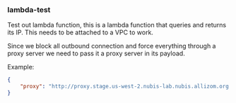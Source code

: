 ### lambda-test

Test out lambda function, this is a lambda function that queries and returns its IP. This needs to be attached to a VPC to work.

Since we block all outbound connection and force everything through a proxy server we need to pass it a proxy server in its payload.


Example:
```json
{
    "proxy": "http://proxy.stage.us-west-2.nubis-lab.nubis.allizom.org:3128"
}
```
